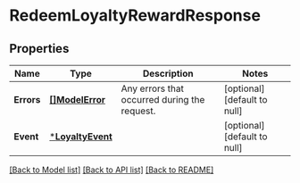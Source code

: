 # RedeemLoyaltyRewardResponse

## Properties

 Name       | Type                                 | Description                                  | Notes                        
------------|--------------------------------------|----------------------------------------------|------------------------------
 **Errors** | [**[]ModelError**](Error.md)         | Any errors that occurred during the request. | [optional] [default to null] 
 **Event**  | [***LoyaltyEvent**](LoyaltyEvent.md) |                                              | [optional] [default to null] 

[[Back to Model list]](../README.md#documentation-for-models) [[Back to API list]](../README.md#documentation-for-api-endpoints) [[Back to README]](../README.md)

